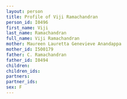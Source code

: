 ```yaml
---
layout: person
title: Profile of Viji Ramachandran
person_id: I0496
first_name: Viji
last_name: Ramachandran
full_name: Viji Ramachandran
mother: Maureen Lauretta Genevieve Anandappa
mother_id: I500179
father: C. Ramachandran
father_id: I0494
children:
children_ids:
partners:
partner_ids:
sex: F
---
```


